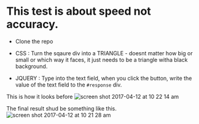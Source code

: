 # This test is about speed not accuracy.

* Clone the repo

* CSS : Turn the sqaure div into a TRIANGLE - doesnt matter how big or small or which way it faces, it just needs to be a triangle witha black background.

* JQUERY : Type into the text field, when you click the button, write the value of the text field to the `#response` div.


This is how it looks before
![screen shot 2017-04-12 at 10 22 14 am](https://cloud.githubusercontent.com/assets/739699/24962446/fa561bb8-1f69-11e7-8385-de7ba3fe4a00.png)


The final result shud be something like this.
![screen shot 2017-04-12 at 10 21 28 am](https://cloud.githubusercontent.com/assets/739699/24962447/fa56854e-1f69-11e7-85ea-df22dc1378d0.png)
